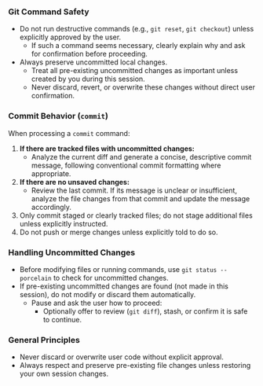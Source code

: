 

### Git Command Safety

- Do not run destructive commands (e.g., `git reset`, `git checkout`) unless explicitly approved by the user.
  - If such a command seems necessary, clearly explain why and ask for confirmation before proceeding.
- Always preserve uncommitted local changes.
  - Treat all pre-existing uncommitted changes as important unless created by you during this session.
  - Never discard, revert, or overwrite these changes without direct user confirmation.

### Commit Behavior (`commit`)

When processing a `commit` command:

1. **If there are tracked files with uncommitted changes:**  
   - Analyze the current diff and generate a concise, descriptive commit message, following conventional commit formatting where appropriate.
2. **If there are no unsaved changes:**  
   - Review the last commit. If its message is unclear or insufficient, analyze the file changes from that commit and update the message accordingly.
3. Only commit staged or clearly tracked files; do not stage additional files unless explicitly instructed.
4. Do not push or merge changes unless explicitly told to do so.

### Handling Uncommitted Changes

- Before modifying files or running commands, use `git status --porcelain` to check for uncommitted changes.
- If pre-existing uncommitted changes are found (not made in this session), do not modify or discard them automatically.
  - Pause and ask the user how to proceed:
    - Optionally offer to review (`git diff`), stash, or confirm it is safe to continue.

### General Principles

- Never discard or overwrite user code without explicit approval.
- Always respect and preserve pre-existing file changes unless restoring your own session changes.

